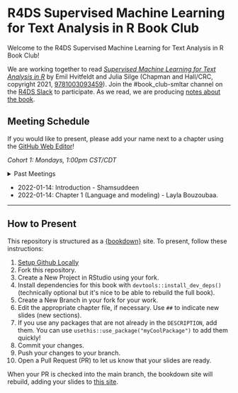 # R4DS Supervised Machine Learning for Text Analysis in R Book Club

Welcome to the R4DS Supervised Machine Learning for Text Analysis in R Book Club!

We are working together to read [_Supervised Machine Learning for Text Analysis in R_](https://smltar.com/) by Emil Hvitfeldt and Julia Silge (Chapman and Hall/CRC, copyright 2021, [9781003093459](https://doi.org/10.1201/9781003093459)).
Join the #book_club-smltar channel on the [R4DS Slack](https://r4ds.io/join) to participate.
As we read, we are producing [notes about the book](https://r4ds.github.io/bookclub-smltar/).

## Meeting Schedule

If you would like to present, please add your name next to a chapter using the [GitHub Web Editor](https://youtu.be/d41oc2OMAuI)!

*Cohort 1: Mondays, 1:00pm CST/CDT*

<details>
  <summary> Past Meetings </summary>
  
(none yet)
</details>

- 2022-01-14: Introduction - Shamsuddeen
- 2022-01-14: Chapter 1 (Language and modeling) - Layla Bouzoubaa.


<hr>


## How to Present

This repository is structured as a [{bookdown}](https://CRAN.R-project.org/package=bookdown) site.
To present, follow these instructions:

1. [Setup Github Locally](https://www.youtube.com/watch?v=hNUNPkoledI)
2. Fork this repository.
3. Create a New Project in RStudio using your fork.
4. Install dependencies for this book with `devtools::install_dev_deps()` (technically optional but it's nice to be able to rebuild the full book).
5. Create a New Branch in your fork for your work.
6. Edit the appropriate chapter file, if necessary. Use `##` to indicate new slides (new sections).
7. If you use any packages that are not already in the `DESCRIPTION`, add them. You can use `usethis::use_package("myCoolPackage")` to add them quickly!
8. Commit your changes.
9. Push your changes to your branch.
10. Open a Pull Request (PR) to let us know that your slides are ready.

When your PR is checked into the main branch, the bookdown site will rebuild, adding your slides to [this site](https://r4ds.github.io/bookclub-smltar/).
